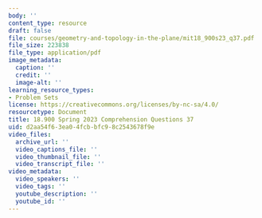 ```yaml
---
body: ''
content_type: resource
draft: false
file: courses/geometry-and-topology-in-the-plane/mit18_900s23_q37.pdf
file_size: 223838
file_type: application/pdf
image_metadata:
  caption: ''
  credit: ''
  image-alt: ''
learning_resource_types:
- Problem Sets
license: https://creativecommons.org/licenses/by-nc-sa/4.0/
resourcetype: Document
title: 18.900 Spring 2023 Comprehension Questions 37
uid: d2aa54f6-3ea0-4fcb-bfc9-8c2543678f9e
video_files:
  archive_url: ''
  video_captions_file: ''
  video_thumbnail_file: ''
  video_transcript_file: ''
video_metadata:
  video_speakers: ''
  video_tags: ''
  youtube_description: ''
  youtube_id: ''
---
```

